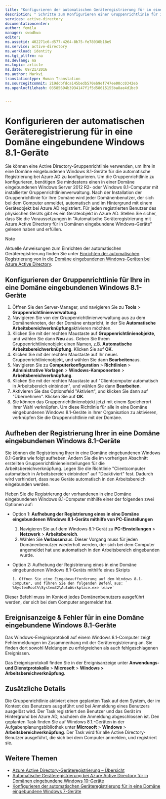 ```yaml
---
title: "Konfigurieren der automatischen Geräteregistrierung für in eine Domäne eingebundene Windows 8.1-Geräte | Microsoft Docs"
description: " Schritte zum Konfigurieren einer Gruppenrichtlinie für in eine Windows 8.1-Domäne eingebundene Geräte für die automatische Registrierung bei Azure AD. "
services: active-directory
documentationcenter: 
author: femila
manager: swadhwa
editor: 
ms.assetid: 402271c6-d577-4264-8b75-fe78030b18e9
ms.service: active-directory
ms.workload: identity
ms.tgt_pltfrm: na
ms.devlang: na
ms.topic: article
ms.date: 09/21/2016
ms.author: Markvi
translationtype: Human Translation
ms.sourcegitcommit: 219dcbfdca145bedb570eb9ef747ee00cc0342eb
ms.openlocfilehash: 03585694b3934147f1f5d58615155ba8ae4d1bc0


---
```

# <a name="configure-automatic-device-registration-for-windows-81-domain-joined-devices"></a>Konfigurieren der automatischen Geräteregistrierung für in eine Domäne eingebundene Windows 8.1-Geräte
Sie können eine Active Directory-Gruppenrichtlinie verwenden, um Ihre in eine Domäne eingebundenen Windows 8.1-Geräte für die automatische Registrierung bei Azure AD zu konfigurieren. Um die Gruppenrichtlinie zu konfigurieren, benötigen Sie mindestens einen in einer Domäne eingebundenen Windows Server 2012 R2- oder Windows 8.1-Computer mit installierter Gruppenrichtlinienverwaltung. Nach der Installation der Gruppenrichtlinie für Ihre Domäne wird jeder Domänenbenutzer, der sich bei dem Computer anmeldet, automatisch und im Hintergrund mit einem Geräteobjekt bei Azure AD registriert. Für jeden registrierten Benutzer des physischen Geräts gibt es ein Geräteobjekt in Azure AD. Stellen Sie sicher, dass Sie die Voraussetzungen in "Automatische Geräteregistrierung mit Azure Active Directory für in Domänen eingebundene Windows-Geräte" gelesen haben und erfüllen.

> [!NOTE]
> Aktuelle Anweisungen zum Einrichten der automatischen Geräteregistrierung finden Sie unter [Einrichten der automatischen Registrierung von in die Domäne eingebundenen Windows-Geräten bei Azure Active Directory](active-directory-conditional-access-automatic-device-registration-setup.md).
> 
> 

## <a name="configure-the-group-policy-for-your-windows-81-domain-joined-devices"></a>Konfigurieren der Gruppenrichtlinie für Ihre in eine Domäne eingebundenen Windows 8.1-Geräte
1. Öffnen Sie den Server-Manager, und navigieren Sie zu **Tools** > **Gruppenrichtlinienverwaltung**.
2. Navigieren Sie von der Gruppenrichtlinienverwaltung aus zu dem Domänenknoten, der der Domäne entspricht, in der Sie **Automatische Arbeitsbereichverknüpfung**aktivieren möchten.
3. Klicken Sie mit der rechten Maustaste auf **Gruppenrichtlinienobjekte**, und wählen Sie dann **Neu** aus. Geben Sie Ihrem Gruppenrichtlinienobjekt einen Namen, z.B. **Automatische Arbeitsbereichverknüpfung**. Klicken Sie auf **OK**.
4. Klicken Sie mit der rechten Maustaste auf Ihr neues Gruppenrichtlinienobjekt, und wählen Sie dann **Bearbeiten**aus.
5. Navigieren Sie zu **Computerkonfiguration** > **Richtlinien** > **Administrative Vorlagen** > **Windows-Komponenten** > **Arbeitsbereichverknüpfung**.
6. Klicken Sie mit der rechten Maustaste auf "Clientcomputer automatisch in Arbeitsbereich einbinden", und wählen Sie dann **Bearbeiten**.
7. Aktivieren Sie das Optionsfeld "Aktiviert", und klicken Sie dann auf "Übernehmen". Klicken Sie auf **OK**.
8. Sie können das Gruppenrichtlinienobjekt jetzt mit einem Speicherort Ihrer Wahl verknüpfen. Um diese Richtlinie für alle in eine Domäne eingebundenen Windows 8.1-Geräte in Ihrer Organisation zu aktivieren, verknüpfen Sie die Gruppenrichtlinie mit der Domäne.

## <a name="unregistering-your-windows-81-domain-joined-devices"></a>Aufheben der Registrierung Ihrer in eine Domäne eingebundenen Windows 8.1-Geräte
Sie können die Registrierung Ihrer in eine Domäne eingebundenen Windows 8.1-Geräte wie folgt aufheben: Ändern Sie die im vorherigen Abschnitt erstellten Gruppenrichtlinieneinstellungen für die Arbeitsbereichverknüpfung. Legen Sie die Richtlinie "Clientcomputer automatisch in Arbeitsbereich einbinden" auf "Deaktiviert" fest. Dadurch wird verhindert, dass neue Geräte automatisch in den Arbeitsbereich eingebunden werden.

Heben Sie die Registrierung der vorhandenen in eine Domäne eingebundenen Windows 8.1-Computer mithilfe einer der folgenden zwei Optionen auf:

* Option 1: **Aufhebung der Registrierung eines in eine Domäne eingebundenen Windows 8.1-Geräts mithilfe von PC-Einstellungen**
  
  1. Navigieren Sie auf dem Windows 8.1-Gerät zu **PC-Einstellungen** > **Netzwerk** > **Arbeitsbereich**.
  2. Wählen Sie **Verlassen**aus.
     Dieser Vorgang muss für jeden Domänenbenutzer wiederholt werden, der sich bei dem Computer angemeldet hat und automatisch in den Arbeitsbereich eingebunden wurde.
* Option 2: Aufhebung der Registrierung eines in eine Domäne eingebundenen Windows 8.1-Geräts mithilfe eines Skripts
  
      1. Öffnen Sie eine Eingabeaufforderung auf dem Windows 8.1-Computer, und führen Sie den folgenden Befehl aus: ` %SystemRoot%\System32\AutoWorkplace.exe leave`

Dieser Befehl muss im Kontext jedes Domänenbenutzers ausgeführt werden, der sich bei dem Computer angemeldet hat.

## <a name="event-viewer--errors-for-windows-81-domain-joined-devices"></a>Ereignisanzeige & Fehler für in eine Domäne eingebundene Windows 8.1-Geräte
Das Windows-Ereignisprotokoll auf einem Windows 8.1-Computer zeigt Fehlermeldungen im Zusammenhang mit der Geräteregistrierung an. Sie finden dort sowohl Meldungen zu erfolgreichen als auch fehlgeschlagenen Ereignissen. 

Das Ereignisprotokoll finden Sie in der Ereignisanzeige unter **Anwendungs- und Dienstprotokolle** > **Microsoft** > **Windows > Arbeitsbereichverknüpfung**.

## <a name="additional-details"></a>Zusätzliche Details
Die Gruppenrichtlinie aktiviert einen geplanten Task auf dem System, der im Kontext des Benutzers ausgeführt und bei Anmeldung eines Benutzers ausgelöst wird. Der Task registriert den Benutzer und das Gerät im Hintergrund bei Azure AD, nachdem die Anmeldung abgeschlossen ist. Den geplanten Task finden Sie auf Windows 8.1.-Geräten in der Aufgabenplanungsbibliothek unter **Microsoft** > **Windows** > **Arbeitsbereichverknüpfung**. Der Task wird für alle Active Directory-Benutzer ausgeführt, die sich bei dem Computer anmelden, und registriert sie. 

## <a name="additional-topics"></a>Weitere Themen
* [Azure Active Directory-Geräteregistrierung – Übersicht](active-directory-conditional-access-device-registration-overview.md)
* [Automatische Geräteregistrierung bei Azure Active Directory für in Domänen eingebundene Windows 10-Geräte](active-directory-conditional-access-automatic-device-registration.md)
* [Konfigurieren der automatischen Geräteregistrierung für in eine Domäne eingebundene Windows 7-Geräte](active-directory-conditional-access-automatic-device-registration-windows7.md)




<!--HONumber=Nov16_HO3-->


